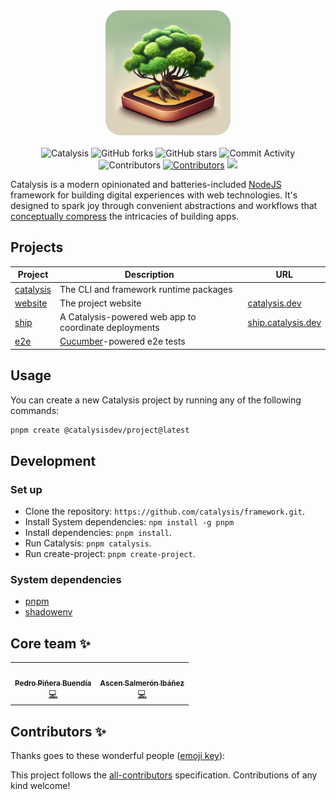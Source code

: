 <div align="center">
  <img src="assets/header.png" width="200"/>
  <br/>
  <br/>
  <img src="https://github.com/catalysisdev/catalysis/workflows/Catalysis/badge.svg" alt="Catalysis">
  <img src="https://img.shields.io/github/forks/catalysisdev/catalysis?style=flat-square" alt="GitHub forks">
  <img src="https://img.shields.io/github/stars/catalysisdev/catalysis?style=flat-square" alt="GitHub stars">
  <img src="https://img.shields.io/github/commit-activity/w/catalysisdev/catalysis?style=flat-square" alt="Commit Activity">
  <img src="https://img.shields.io/github/contributors/catalysisdev/catalysis?style=flat-square" alt="Contributors">
  <a href="#contributors-"><img src="https://img.shields.io/badge/all_contributors-3-orange.svg?style=flat-square" alt="Contributors"></a>
  <a href="https://tuple.app"><img src="https://img.shields.io/badge/Pairing%20with-Tuple-5A67D8"></a>
</div>

Catalysis is a modern opinionated and batteries-included [NodeJS](https://nodejs.org/en/) framework for building digital experiences with web technologies. It's designed to spark joy through convenient abstractions and workflows that [conceptually compress](https://m.signalvnoise.com/conceptual-compression-means-beginners-dont-need-to-know-sql-hallelujah/) the intricacies of building apps.

## Projects

| Project              | Description     | URL |
| -------------------- | --------------- | --- |
| [catalysis](/packages/catalysis) | The CLI and framework runtime packages  | |
| [website](/website) | The project website | [catalysis.dev](https://catalysis.dev) |
| [ship](/ship) | A Catalysis-powered web app to coordinate deployments | [ship.catalysis.dev](https://ship.catalysis.dev) |
| [e2e](/e2e) | [Cucumber](https://cucumber.io)-powered e2e tests |  |

## Usage

You can create a new Catalysis project by running any of the following commands:

```bash
pnpm create @catalysisdev/project@latest
```

## Development

### Set up

- Clone the repository: `https://github.com/catalysis/framework.git`.
- Install System dependencies: `npm install -g pnpm`
- Install dependencies: `pnpm install`.
- Run Catalysis: `pnpm catalysis`.
- Run create-project: `pnpm create-project`.

### System dependencies

- [pnpm](https://pnpm.io/)
- [shadowenv](https://shopify.github.io/shadowenv/)

## Core team ✨

<!-- prettier-ignore-start -->
<!-- markdownlint-disable -->
<table>
  <tr>
    <td align="center"><a href="http://craftweg.com"><img src="https://avatars.githubusercontent.com/u/663605?v=4?s=100" width="100px;" alt=""/><br /><sub><b>Pedro Piñera Buendía</b></sub></a><br /><a href="https://github.com/catalysisdev/catalysis/commits?author=pepicrft" title="Code">💻</a></td>
    <td align="center"><a href="https://github.com/lascenify"><img src="https://avatars.githubusercontent.com/u/18697610?v=4?s=100" width="100px;" alt=""/><br /><sub><b>Ascen Salmerón Ibáñez</b></sub></a><br /><a href="https://github.com/catalysisdev/catalysis/commits?author=lascenify" title="Code">💻</a></td>
  </tr>
</table>

<!-- markdownlint-restore -->
<!-- prettier-ignore-end -->

## Contributors ✨

Thanks goes to these wonderful people ([emoji key](https://allcontributors.org/docs/en/emoji-key)):

<!-- ALL-CONTRIBUTORS-LIST:START - Do not remove or modify this section -->
<!-- ALL-CONTRIBUTORS-LIST:END -->

This project follows the [all-contributors](https://github.com/all-contributors/all-contributors) specification. Contributions of any kind welcome!
